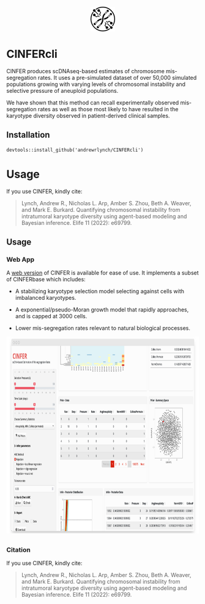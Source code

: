 
<!-- README.md is generated from README.Rmd. Please edit that file -->
<p align="center">

<img src="www/CINFERLogo.svg" width="auto" height="64"/>

</p>

# CINFERcli

CINFER produces scDNAseq-based estimates of chromosome mis-segregation
rates. It uses a pre-simulated dataset of over 50,000 simulated
populations growing with varying levels of chromosomal instability and
selective pressure of aneuploid populations.

We have shown that this method can recall experimentally observed
mis-segregation rates as well as those most likely to have resulted in
the karyotype diversity observed in patient-derived clinical samples.

## Installation

    devtools::install_github('andrewrlynch/CINFERcli')

# Usage

If you use CINFER, kindly cite:

> Lynch, Andrew R., Nicholas L. Arp, Amber S. Zhou, Beth A. Weaver, and
> Mark E. Burkard. Quantifying chromosomal instability from intratumoral
> karyotype diversity using agent-based modeling and Bayesian inference.
> Elife 11 (2022): e69799.

## Usage

### Web App

A [web version](https://burkardlab.shinyapps.io/CINFER/) of CINFER is
available for ease of use. It implements a subset of CINFERbase which
includes:

- A stabilizing karyotype selection model selecting against cells with
  imbalanced karyotypes.

- A exponential/pseudo-Moran growth model that rapidly approaches, and
  is capped at 3000 cells.

- Lower mis-segregation rates relevant to natural biological processes.

<p align="center">

<img src="www/screenshot.png" height="512" />

</p>

## 

### Citation

If you use CINFER, kindly cite:

> Lynch, Andrew R., Nicholas L. Arp, Amber S. Zhou, Beth A. Weaver, and
> Mark E. Burkard. Quantifying chromosomal instability from intratumoral
> karyotype diversity using agent-based modeling and Bayesian inference.
> Elife 11 (2022): e69799.
